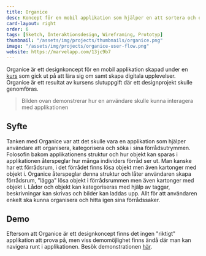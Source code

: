 ```yaml
---
title: Organice
desc: Koncept för en mobil applikation som hjälper en att sortera och organisera förrådsutrymmen
card-layout: right
order: 6
tags: [Sketch, Interaktionsdesign, Wireframing, Prototyp]
thumbnail: "/assets/img/projects/thumbnails/organice.png"
image: "/assets/img/projects/organice-user-flow.png"
website: https://marvelapp.com/13jc9b7
---
```

Organice är ett designkoncept för en mobil applikation skapad under en [kurs](http://www.hkr.se/kurs/WD461F) som gick ut på att lära sig om samt skapa digitala upplevelser. Organice är ett resultat av kursens slutuppgift där ett designprojekt skulle genomföras.

> Bilden ovan demonstrerar hur en användare skulle kunna interagera med applikationen

## Syfte
Tanken med Organice var att det skulle vara en applikation som hjälper användare att organisera, kategorisera och söka i sina förrådsutrymmen. Folosofin bakom applikationens struktur och hur objekt kan sparas i applikationen återspeglar hur många individers förråd ser ut. Man kanske har ett förrådsrum, i det förrådet finns lösa objekt men även kartonger med objekt i. Organice återspeglar denna struktur och låter användaren skapa förrådsrum, "lägga" lösa objekt i förrådsrummen men även kartonger med objekt i. Lådor och objekt kan kategoriseras med hjälp av taggar, beskrivningar kan skrivas och bilder kan laddas upp. Allt för att användaren enkelt ska kunna organisera och hitta igen sina förrådssaker.

## Demo
Eftersom att Organice är ett designkoncept finns det ingen "riktigt" applikation att prova på, men viss demomöjlighet finns ändå där man kan navigera runt i applikationen. Besök demonstrationen [här](https://marvelapp.com/13jc9b7).


